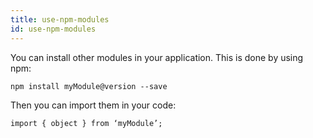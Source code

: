 ```yaml
---
title: use-npm-modules
id: use-npm-modules
---
```

You can install other modules in your application. This is done by using npm:

`npm install myModule@version --save`

Then you can import them in your code:

`import { object } from ‘myModule’;`
